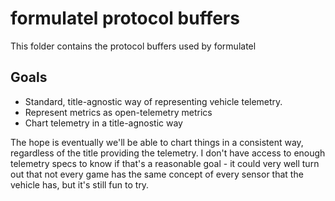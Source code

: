 # formulatel protocol buffers

This folder contains the protocol buffers used by formulatel


## Goals

* Standard, title-agnostic way of representing vehicle telemetry.
* Represent metrics as open-telemetry metrics
* Chart telemetry in a title-agnostic way

The hope is eventually we'll be able to chart things in a consistent way, regardless of the title providing the telemetry. I don't have access to enough telemetry specs to know if that's a reasonable goal - it could very well turn out that not every game has the same concept of every sensor that the vehicle has, but it's still fun to try.